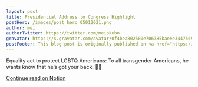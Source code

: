```yaml
---
layout: post
title: Presidential Address to Congress Highlight
postHero: /images/post_hero_05012021.png
author: mei
authorTwitter: https://twitter.com/meiokubo
gravatar: https://s.gravatar.com/avatar/0f4bea802580e706385baeee34475690?size=200
postFooter: This blog post is originally published on <a href="https://www.notion.so/Presidential-Address-to-Congress-Highlight-1190706a7d2245a0854792b10c2e42a1">Notion</a>
---
```


Equality act to protect LGBTQ Americans: To all transgender Americans, he wants know that he’s got your back. 🥰💕

[Continue read on Notion](https://www.notion.so/Presidential-Address-to-Congress-Highlight-1190706a7d2245a0854792b10c2e42a1)
